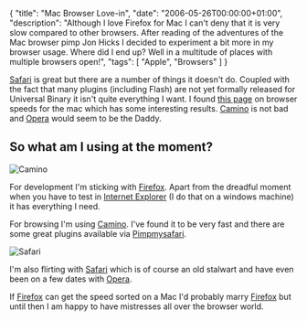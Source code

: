 {
  "title": "Mac Browser Love-in",
  "date": "2006-05-26T00:00:00+01:00",
  "description": "Although I love Firefox for Mac I can't deny that it is very slow compared to other browsers. After reading of the adventures of the Mac browser pimp Jon Hicks I decided to experiment a bit more in my browser usage. Where did I end up? Well in a multitude of places with multiple browsers open!",
  "tags": [
    "Apple",
    "Browsers"
  ]
}

[Safari][1] is great but there are a number of things it doesn't do. Coupled with the fact that many plugins (including Flash) are not yet formally released for Universal Binary it isn't quite everything I want. I found [this page][2] on browser speeds for the mac which has some interesting results. [Camino][3] is not bad and [Opera][4] would seem to be the Daddy.

## So what am I using at the moment?

![Camino][5]

For development I'm sticking with [Firefox][6]. Apart from the dreadful moment when you have to test in [Internet Explorer][7] (I do that on a windows machine) it has everything I need.

For browsing I'm using [Camino][3]. I've found it to be very fast and there are some great plugins available via [Pimpmysafari][8].

![Safari][9] 

I'm also flirting with [Safari][1] which is of course an old stalwart and have even been on a few dates with [Opera][4]. 

If [Firefox][6] can get the speed sorted on a Mac I'd probably marry [Firefox][6] but until then I am happy to have mistresses all over the browser world.

 [1]: http://www.apple.com/safari/
 [2]: http://www.howtocreate.co.uk/browserSpeed.html#macspeed
 [3]: http://www.caminobrowser.org
 [4]: http://www.opera.com/
 [5]: https://shapeshed.com/images/articles/camino.jpg
 [6]: http://www.mozilla.com/firefox
 [7]: http://www.microsoft.com/windows/ie
 [8]: http://pimpmysafari.com
 [9]: https://shapeshed.com/images/articles/safari.jpg 
